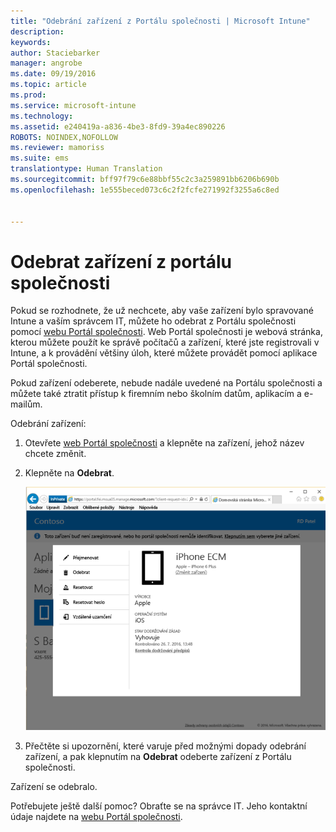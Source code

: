 ```yaml
---
title: "Odebrání zařízení z Portálu společnosti | Microsoft Intune"
description: 
keywords: 
author: Staciebarker
manager: angrobe
ms.date: 09/19/2016
ms.topic: article
ms.prod: 
ms.service: microsoft-intune
ms.technology: 
ms.assetid: e240419a-a836-4be3-8fd9-39a4ec890226
ROBOTS: NOINDEX,NOFOLLOW
ms.reviewer: mamoriss
ms.suite: ems
translationtype: Human Translation
ms.sourcegitcommit: bff97f79c6e88bbf55c2c3a259891bb6206b690b
ms.openlocfilehash: 1e555beced073c6c2f2fcfe271992f3255a6c8ed


---
```



# Odebrat zařízení z portálu společnosti

Pokud se rozhodnete, že už nechcete, aby vaše zařízení bylo spravované Intune a vaším správcem IT, můžete ho odebrat z Portálu společnosti pomocí [webu Portál společnosti](http://portal.manage.microsoft.com). Web Portál společnosti je webová stránka, kterou můžete použít ke správě počítačů a zařízení, které jste registrovali v Intune, a k provádění většiny úloh, které můžete provádět pomocí aplikace Portál společnosti.

Pokud zařízení odeberete, nebude nadále uvedené na Portálu společnosti a můžete také ztratit přístup k firemním nebo školním datům, aplikacím a e-mailům.

Odebrání zařízení:

1.  Otevřete [web Portál společnosti](http://portal.manage.microsoft.com) a klepněte na zařízení, jehož název chcete změnit.

2.  Klepněte na **Odebrat**.

    ![Remove-Device-Option-on-Company-Portal-website](./media/iwp-screen-with-all-options.png)

3. Přečtěte si upozornění, které varuje před možnými dopady odebrání zařízení, a pak klepnutím na **Odebrat** odeberte zařízení z Portálu společnosti.

Zařízení se odebralo.

Potřebujete ještě další pomoc? Obraťte se na správce IT. Jeho kontaktní údaje najdete na [webu Portál společnosti](http://portal.manage.microsoft.com).





<!--HONumber=Sep16_HO3-->


